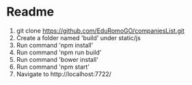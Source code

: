 Readme
=====

 1. git clone https://github.com/EduRomoGO/companiesList.git
 2. Create a folder named 'build' under static/js
 3. Run command 'npm install'
 4. Run command 'npm run build'
 5. Run command 'bower install'
 6. Run command 'npm start'
 7. Navigate to http://localhost:7722/